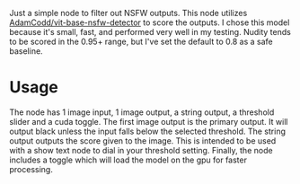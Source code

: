 Just a simple node to filter out NSFW outputs. This node utilizes [AdamCodd/vit-base-nsfw-detector](https://huggingface.co/AdamCodd/vit-base-nsfw-detector) to score the outputs. I chose this model because it's small, fast, and performed very well in my testing. Nudity tends to be scored in the 0.95+ range, but I've set the default to 0.8 as a safe baseline.
# Usage
The node has 1 image input, 1 image output, a string output, a threshold slider and a cuda toggle. The first image output is the primary output. It will output black unless the input falls below the selected threshold. The string output outputs the score given to the image. This is intended to be used with a show text node to dial in your threshold setting. Finally, the node includes a toggle which will load the model on the gpu for faster processing.
